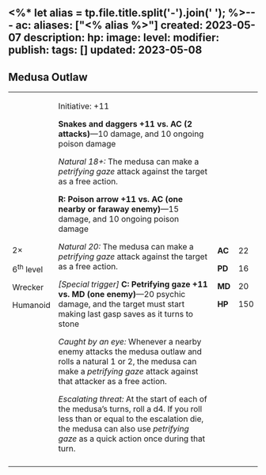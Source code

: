 <%* let alias = tp.file.title.split('-').join(' '); %>---
ac: 
aliases: ["<% alias %>"]
created: 2023-05-07
description: 
hp: 
image: 
level: 
modifier: 
publish: 
tags: []
updated: 2023-05-08
---

## Medusa Outlaw

<table>
<colgroup>
<col style="width: 16%" />
<col style="width: 71%" />
<col style="width: 5%" />
<col style="width: 6%" />
</colgroup>
<tbody>
<tr class="odd">
<td><p>2×</p>
<p>6<sup>th</sup> level</p>
<p>Wrecker</p>
<p>Humanoid</p></td>
<td><p>Initiative: +11</p>
<p><strong>Snakes and daggers +11 vs. AC (2 attacks)</strong>—10 damage,
and 10 ongoing poison damage</p>
<p><em>Natural 18+:</em> The medusa can make a <em>petrifying gaze</em>
attack against the target as a free action.</p>
<p><strong>R: Poison arrow +11 vs. AC (one nearby or faraway
enemy)</strong>—15 damage, and 10 ongoing poison damage</p>
<p><em>Natural 20:</em> The medusa can make a <em>petrifying gaze</em>
attack against the target as a free action.</p>
<p><em>[Special trigger]</em> <strong>C: Petrifying gaze +11 vs. MD (one
enemy)</strong>—20 psychic damage, and the target must start making last
gasp saves as it turns to stone</p>
<p><em>Caught by an eye:</em> Whenever a nearby enemy attacks the medusa
outlaw and rolls a natural 1 or 2, the medusa can make a <em>petrifying
gaze</em> attack against that attacker as a free action.</p>
<p><em>Escalating threat:</em> At the start of each of the medusa’s
turns, roll a d4. If you roll less than or equal to the escalation die,
the medusa can also use <em>petrifying gaze</em> as a quick action once
during that turn.</p></td>
<td><p><strong>AC</strong></p>
<p><strong>PD</strong></p>
<p><strong>MD</strong></p>
<p><strong>HP</strong></p></td>
<td><p>22</p>
<p>16</p>
<p>20</p>
<p>150</p></td>
</tr>
<tr class="even">
<td></td>
<td></td>
<td></td>
<td></td>
</tr>
</tbody>
</table>
